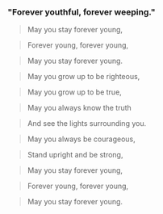 ###  "Forever youthful, forever weeping."

>May you stay forever young,

>Forever young, forever young,

>May you stay forever young.

>May you grow up to be righteous,

>May you grow up to be true,

>May you always know the truth

>And see the lights surrounding you.

>May you always be courageous,

>Stand upright and be strong,

>May you stay forever young,

>Forever young, forever young,

>May you stay forever young.






